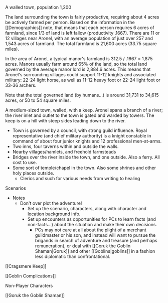 A walled town, population 1,200


The land surrounding the town is fairly productive, requiring about 4 acres be actively farmed per person. Based on the information in the [[Demographics]] note, that means that each person requires 6 acres of farmland, since 1/3 of land is left fallow (productivity .1667). There are  11 or 12 villages near Aronel, with an average population of just over 257 and 1,543 acres of farmland. The total farmland is 21,600 acres (33.75 square miles).

In the area of Aronel, a typical manor's farmland is 312.5 / .1667 = 1,875 acres. Manors usually farm around 65% of the land, so the total land governed by the average manor lord is 2,884.6 acres. This means that Aronel's surrounding villages could support 11-12 knights and associated military: 22-24 light horse, as well as 11-12 heavy foot or 22-24 light foot or 33-36 archers.

Note that the total governed land (by humans...) is around 31,731 to 34,615 acres, or 50 to 54 square miles.



A medium-sized town, walled, with a keep. Aronel spans a branch of a river; the river inlet and outlet to the town is gated and warded by towers. The keep is on a hill with steep sides leading down to the river.
- Town is governed by a council, with strong guild influence. Royal representative (and chief military authority) is a knight constable in command of about four junior knights and 12 professional men-at-arms.
- Two inns, four taverns within and outside the walls.
- Nearby villages/hamlets, and freehold farmsteads
- Bridges over the river inside the town, and one outside. Also a ferry. All cost to use.
- Some sort of temple/chapel in the town. Also some shrines and other holy places outside.
	- Clerics and such for various needs from writing to healing

Scenarios

- Notes
	- Don't over plot the adventure!
		- Set up the scenario, characters, along with character and location background info.
		- Set up encounters as opportunities for PCs to learn facts (and non-facts...) about the situation and make their own decisions.
			- PCs may not care at all about the plight of a merchant guildmaster or his son, and instead will want to pursue the brigands in search of adventure and treasure (and perhaps remuneration), or deal with [[Goruk the Goblin Shaman|Goruk]] and other [[Goblins|goblins]] in a fashion less diplomatic than confrontational.

[[Cragsmere Keep]]

[[Goblin Complications]]

Non-Player Characters

[[Goruk the Goblin Shaman]]


